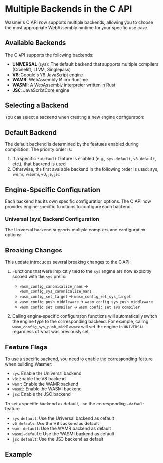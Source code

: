 # Multiple Backends in the C API

Wasmer's C API now supports multiple backends, allowing you to choose the most appropriate WebAssembly runtime for your specific use case.

## Available Backends

The C API supports the following backends:

- **UNIVERSAL** (sys): The default backend that supports multiple compilers (Cranelift, LLVM, Singlepass)
- **V8**: Google's V8 JavaScript engine
- **WAMR**: WebAssembly Micro Runtime
- **WASMI**: A WebAssembly interpreter written in Rust
- **JSC**: JavaScriptCore engine

## Selecting a Backend

You can select a backend when creating a new engine configuration:



## Default Backend

The default backend is determined by the features enabled during compilation. The priority order is:

1. If a specific `*-default` feature is enabled (e.g., `sys-default`, `v8-default`, etc.), that backend is used
2. Otherwise, the first available backend in the following order is used: sys, wamr, wasmi, v8, js, jsc

## Engine-Specific Configuration

Each backend has its own specific configuration options. The C API now provides engine-specific functions to configure each backend.

### Universal (sys) Backend Configuration

The Universal backend supports multiple compilers and configuration options:



## Breaking Changes

This update introduces several breaking changes to the C API:

1. Functions that were implicitly tied to the `sys` engine are now explicitly scoped with the `sys` prefix:
   - `wasm_config_canonicalize_nans` → `wasm_config_sys_canonicalize_nans`
   - `wasm_config_set_target` → `wasm_config_set_sys_target`
   - `wasm_config_push_middleware` → `wasm_config_sys_push_middleware`
   - `wasm_config_set_compiler` → `wasm_config_set_sys_compiler`

2. Calling engine-specific configuration functions will automatically switch the engine type to the corresponding backend. For example, calling `wasm_config_sys_push_middleware` will set the engine to `UNIVERSAL` regardless of what was previously set.

## Feature Flags

To use a specific backend, you need to enable the corresponding feature when building Wasmer:

- `sys`: Enable the Universal backend
- `v8`: Enable the V8 backend
- `wamr`: Enable the WAMR backend
- `wasmi`: Enable the WASMI backend
- `jsc`: Enable the JSC backend

To set a specific backend as default, use the corresponding `-default` feature:

- `sys-default`: Use the Universal backend as default
- `v8-default`: Use the V8 backend as default
- `wamr-default`: Use the WAMR backend as default
- `wasmi-default`: Use the WASMI backend as default
- `jsc-default`: Use the JSC backend as default

## Example

